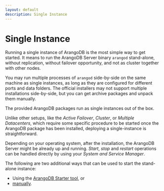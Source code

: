 ```yaml
---
layout: default
description: Single Instance
---
```

# Single Instance

Running a single instance of ArangoDB is the most simple way to get started.
It means to run the ArangoDB Server binary `arangod` stand-alone, without
replication, without failover opportunity, and not as cluster together with
other nodes.

You may run multiple processes of `arangod` side-by-side on the same machine as
single instances, as long as they are configured for different ports and data
folders. The official installers may not support multiple installations
side-by-side, but you can get archive packages and unpack them manually.

The provided ArangoDB packages run as single instances out of the box.

Unlike other setups, like the *Active Failover*, *Cluster*, or *Multiple Datacenters*,
which require some specific procedure to be started once the ArangoDB package
has been installed, deploying a single-instance is straightforward.

Depending on your operating system, after the installation, the ArangoDB Server
might be already up and running. *Start*, *stop* and *restart* operations can
be handled directly by using your *System and Service Manager*.

The following are two additional ways that can be used to start the stand-alone
instance:

- Using the [ArangoDB Starter tool](deployment-single-instance-using-the-starter.html), or
- [manually](deployment-single-instance-manual-start.html).